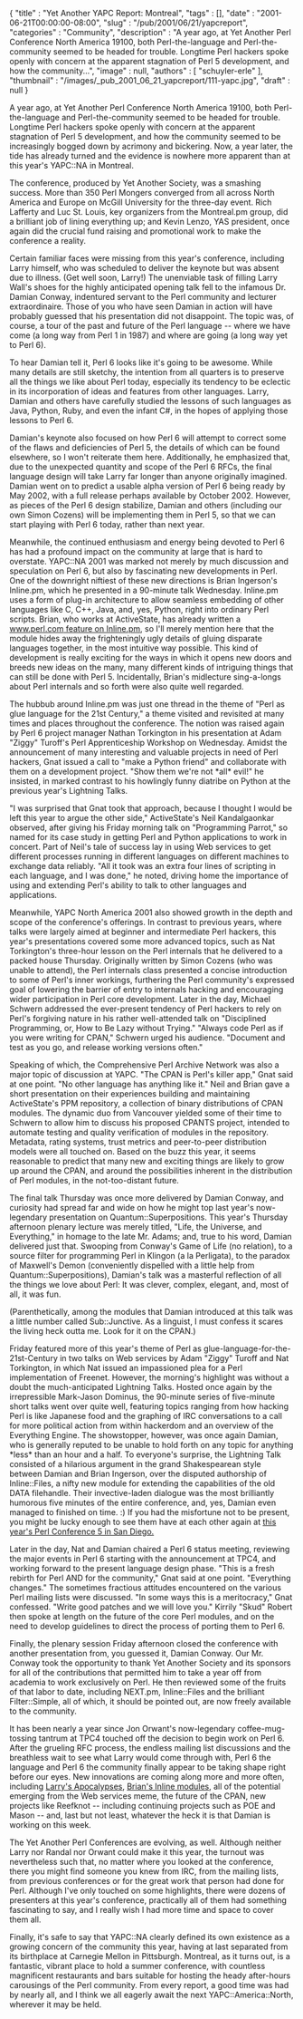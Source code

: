 {
   "title" : "Yet Another YAPC Report: Montreal",
   "tags" : [],
   "date" : "2001-06-21T00:00:00-08:00",
   "slug" : "/pub/2001/06/21/yapcreport",
   "categories" : "Community",
   "description" : "A year ago, at Yet Another Perl Conference North America 19100, both Perl-the-language and Perl-the-community seemed to be headed for trouble. Longtime Perl hackers spoke openly with concern at the apparent stagnation of Perl 5 development, and how the community...",
   "image" : null,
   "authors" : [
      "schuyler-erle"
   ],
   "thumbnail" : "/images/_pub_2001_06_21_yapcreport/111-yapc.jpg",
   "draft" : null
}





A year ago, at Yet Another Perl Conference North America 19100, both
Perl-the-language and Perl-the-community seemed to be headed for
trouble. Longtime Perl hackers spoke openly with concern at the apparent
stagnation of Perl 5 development, and how the community seemed to be
increasingly bogged down by acrimony and bickering. Now, a year later,
the tide has already turned and the evidence is nowhere more apparent
than at this year's YAPC::NA in Montreal.

The conference, produced by Yet Another Society, was a smashing success.
More than 350 Perl Mongers converged from all across North America and
Europe on McGill University for the three-day event. Rich Lafferty and
Luc St. Louis, key organizers from the Montreal.pm group, did a
brilliant job of lining everything up; and Kevin Lenzo, YAS president,
once again did the crucial fund raising and promotional work to make the
conference a reality.

Certain familiar faces were missing from this year's conference,
including Larry himself, who was scheduled to deliver the keynote but
was absent due to illness. (Get well soon, Larry!) The unenviable task
of filling Larry Wall's shoes for the highly anticipated opening talk
fell to the infamous Dr. Damian Conway, indentured servant to the Perl
community and lecturer extraordinaire. Those of you who have seen Damian
in action will have probably guessed that his presentation did not
disappoint. The topic was, of course, a tour of the past and future of
the Perl language -- where we have come (a long way from Perl 1 in 1987)
and where are going (a long way yet to Perl 6).

To hear Damian tell it, Perl 6 looks like it's going to be awesome.
While many details are still sketchy, the intention from all quarters is
to preserve all the things we like about Perl today, especially its
tendency to be eclectic in its incorporation of ideas and features from
other languages. Larry, Damian and others have carefully studied the
lessons of such languages as Java, Python, Ruby, and even the infant
C\#, in the hopes of applying those lessons to Perl 6.

Damian's keynote also focused on how Perl 6 will attempt to correct some
of the flaws and deficiencies of Perl 5, the details of which can be
found elsewhere, so I won't reiterate them here. Additionally, he
emphasized that, due to the unexpected quantity and scope of the Perl 6
RFCs, the final language design will take Larry far longer than anyone
originally imagined. Damian went on to predict a usable alpha version of
Perl 6 being ready by May 2002, with a full release perhaps available by
October 2002. However, as pieces of the Perl 6 design stabilize, Damian
and others (including our own Simon Cozens) will be implementing them in
Perl 5, so that we can start playing with Perl 6 today, rather than next
year.

Meanwhile, the continued enthusiasm and energy being devoted to Perl 6
has had a profound impact on the community at large that is hard to
overstate. YAPC::NA 2001 was marked not merely by much discussion and
speculation on Perl 6, but also by fascinating new developments in Perl.
One of the downright niftiest of these new directions is Brian
Ingerson's Inline.pm, which he presented in a 90-minute talk Wednesday.
Inline.pm uses a form of plug-in architecture to allow seamless
embedding of other languages like C, C++, Java, and, yes, Python, right
into ordinary Perl scripts. Brian, who works at ActiveState, has already
written a [www.perl.com feature on
Inline.pm](/media/_pub_2001_06_21_yapcreport/inline.html), so I'll
merely mention here that the module hides away the frighteningly ugly
details of gluing disparate languages together, in the most intuitive
way possible. This kind of development is really exciting for the ways
in which it opens new doors and breeds new ideas on the many, many
different kinds of intriguing things that can still be done with Perl 5.
Incidentally, Brian's midlecture sing-a-longs about Perl internals and
so forth were also quite well regarded.

The hubbub around Inline.pm was just one thread in the theme of "Perl as
glue language for the 21st Century," a theme visited and revisited at
many times and places throughout the conference. The notion was raised
again by Perl 6 project manager Nathan Torkington in his presentation at
Adam "Ziggy" Turoff's Perl Apprenticeship Workshop on Wednesday. Amidst
the announcement of many interesting and valuable projects in need of
Perl hackers, Gnat issued a call to "make a Python friend" and
collaborate with them on a development project. "Show them we're not
\*all\* evil!" he insisted, in marked contrast to his howlingly funny
diatribe on Python at the previous year's Lightning Talks.

"I was surprised that Gnat took that approach, because I thought I would
be left this year to argue the other side," ActiveState's Neil
Kandalgaonkar observed, after giving his Friday morning talk on
"Programming Parrot," so named for its case study in getting Perl and
Python applications to work in concert. Part of Neil's tale of success
lay in using Web services to get different processes running in
different languages on different machines to exchange data reliably.
"All it took was an extra four lines of scripting in each language, and
I was done," he noted, driving home the importance of using and
extending Perl's ability to talk to other languages and applications.

Meanwhile, YAPC North America 2001 also showed growth in the depth and
scope of the conference's offerings. In contrast to previous years,
where talks were largely aimed at beginner and intermediate Perl
hackers, this year's presentations covered some more advanced topics,
such as Nat Torkington's three-hour lesson on the Perl internals that he
delivered to a packed house Thursday. Originally written by Simon Cozens
(who was unable to attend), the Perl internals class presented a concise
introduction to some of Perl's inner workings, furthering the Perl
community's expressed goal of lowering the barrier of entry to internals
hacking and encouraging wider participation in Perl core development.
Later in the day, Michael Schwern addressed the ever-present tendency of
Perl hackers to rely on Perl's forgiving nature in his rather
well-attended talk on "Disciplined Programming, or, How to Be Lazy
without Trying." "Always code Perl as if you were writing for CPAN,"
Schwern urged his audience. "Document and test as you go, and release
working versions often."

Speaking of which, the Comprehensive Perl Archive Network was also a
major topic of discussion at YAPC. "The CPAN is Perl's killer app," Gnat
said at one point. "No other language has anything like it." Neil and
Brian gave a short presentation on their experiences building and
maintaining ActiveState's PPM repository, a collection of binary
distributions of CPAN modules. The dynamic duo from Vancouver yielded
some of their time to Schwern to allow him to discuss his proposed
CPANTS project, intended to automate testing and quality verification of
modules in the repository. Metadata, rating systems, trust metrics and
peer-to-peer distribution models were all touched on. Based on the buzz
this year, it seems reasonable to predict that many new and exciting
things are likely to grow up around the CPAN, and around the
possibilities inherent in the distribution of Perl modules, in the
not-too-distant future.

The final talk Thursday was once more delivered by Damian Conway, and
curiosity had spread far and wide on how he might top last year's
now-legendary presentation on Quantum::Superpositions. This year's
Thursday afternoon plenary lecture was merely titled, "Life, the
Universe, and Everything," in homage to the late Mr. Adams; and, true to
his word, Damian delivered just that. Swooping from Conway's Game of
Life (no relation), to a source filter for programming Perl in Klingon
(a la Perligata), to the paradox of Maxwell's Demon (conveniently
dispelled with a little help from Quantum::Superpositions), Damian's
talk was a masterful reflection of all the things we love about Perl: It
was clever, complex, elegant, and, most of all, it was fun.

(Parenthetically, among the modules that Damian introduced at this talk
was a little number called Sub::Junctive. As a linguist, I must confess
it scares the living heck outta me. Look for it on the CPAN.)

Friday featured more of this year's theme of Perl as
glue-language-for-the-21st-Century in two talks on Web services by Adam
"Ziggy" Turoff and Nat Torkington, in which Nat issued an impassioned
plea for a Perl implementation of Freenet. However, the morning's
highlight was without a doubt the much-anticipated Lightning Talks.
Hosted once again by the irrepressible Mark-Jason Dominus, the 90-minute
series of five-minute short talks went over quite well, featuring topics
ranging from how hacking Perl is like Japanese food and the graphing of
IRC conversations to a call for more political action from within
hackerdom and an overview of the Everything Engine. The showstopper,
however, was once again Damian, who is generally reputed to be unable to
hold forth on any topic for anything \*less\* than an hour and a half.
To everyone's surprise, the Lightning Talk consisted of a hilarious
argument in the grand Shakespearean style between Damian and Brian
Ingerson, over the disputed authorship of Inline::Files, a nifty new
module for extending the capabilities of the old DATA filehandle. Their
invective-laden dialogue was the most brilliantly humorous five minutes
of the entire conference, and, yes, Damian even managed to finished on
time. :) If you had the misfortune not to be present, you might be lucky
enough to see them have at each other again at [this year's Perl
Conference 5 in San Diego.](http://conferences.oreilly.com/perl/)

Later in the day, Nat and Damian chaired a Perl 6 status meeting,
reviewing the major events in Perl 6 starting with the announcement at
TPC4, and working forward to the present language design phase. "This is
a fresh rebirth for Perl AND for the community," Gnat said at one point.
"Everything changes." The sometimes fractious attitudes encountered on
the various Perl mailing lists were discussed. "In some ways this is a
meritocracy," Gnat confessed. "Write good patches and we will love you."
Kirrily "Skud" Robert then spoke at length on the future of the core
Perl modules, and on the need to develop guidelines to direct the
process of porting them to Perl 6.

Finally, the plenary session Friday afternoon closed the conference with
another presentation from, you guessed it, Damian Conway. Our Mr. Conway
took the opportunity to thank Yet Another Society and its sponsors for
all of the contributions that permitted him to take a year off from
academia to work exclusively on Perl. He then reviewed some of the
fruits of that labor to date, including NEXT.pm, Inline::Files and the
brilliant Filter::Simple, all of which, it should be pointed out, are
now freely available to the community.

It has been nearly a year since Jon Orwant's now-legendary
coffee-mug-tossing tantrum at TPC4 touched off the decision to begin
work on Perl 6. After the grueling RFC process, the endless mailing list
discussions and the breathless wait to see what Larry would come through
with, Perl 6 the language and Perl 6 the community finally appear to be
taking shape right before our eyes. New innovations are coming along
more and more often, including [Larry's
Apocalypses](/media/_pub_2001_06_21_yapcreport/wall.html), [Brian's
Inline modules](/media/_pub_2001_06_21_yapcreport/inline.html), all of
the potential emerging from the Web services meme, the future of the
CPAN, new projects like Reefknot -- including continuing projects such
as POE and Mason -- and, last but not least, whatever the heck it is
that Damian is working on this week.

The Yet Another Perl Conferences are evolving, as well. Although neither
Larry nor Randal nor Orwant could make it this year, the turnout was
nevertheless such that, no matter where you looked at the conference,
there you might find someone you knew from IRC, from the mailing lists,
from previous conferences or for the great work that person had done for
Perl. Although I've only touched on some highlights, there were dozens
of presenters at this year's conference, practically all of them had
something fascinating to say, and I really wish I had more time and
space to cover them all.

Finally, it's safe to say that YAPC::NA clearly defined its own
existence as a growing concern of the community this year, having at
last separated from its birthplace at Carnegie Mellon in Pittsburgh.
Montreal, as it turns out, is a fantastic, vibrant place to hold a
summer conference, with countless magnificent restaurants and bars
suitable for hosting the heady after-hours carousings of the Perl
community. From every report, a good time was had by nearly all, and I
think we all eagerly await the next YAPC::America::North, wherever it
may be held.


